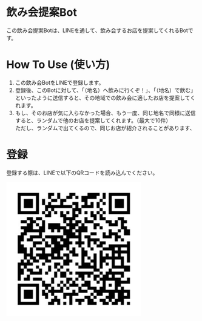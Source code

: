 # 飲み会提案Bot


この飲み会提案Botは、LINEを通して、飲み会するお店を提案してくれるBotです。

# How To Use (使い方)
<ol>
    <li>この飲み会BotをLINEで登録します。
    <li>登録後、このBotに対して、「（地名）へ飲みに行くぞ！」、「（地名）で飲む」といったように送信すると、その地域での飲み会に適したお店を提案してくれます。
    <li>もし、そのお店が気に入らなかった場合、もう一度、同じ地名で同様に送信すると、ランダムで他のお店を提案してくれます。（最大で10件）<br>
    ただし、ランダムで出てくるので、同じお店が紹介されることがあります、
</ol>

# 登録

登録する際は、LINEで以下のQRコードを読み込んでください。

![QRコード](img/49057.jpg)